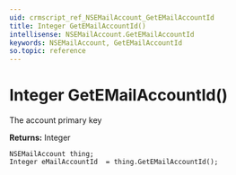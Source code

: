 ```yaml
---
uid: crmscript_ref_NSEMailAccount_GetEMailAccountId
title: Integer GetEMailAccountId()
intellisense: NSEMailAccount.GetEMailAccountId
keywords: NSEMailAccount, GetEMailAccountId
so.topic: reference
---
```


# Integer GetEMailAccountId()

The account primary key

**Returns:** Integer

```crmscript
NSEMailAccount thing;
Integer eMailAccountId  = thing.GetEMailAccountId();
```

